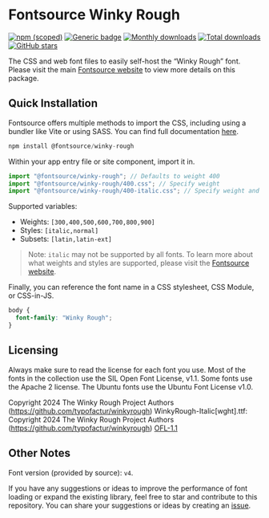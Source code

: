 # Fontsource Winky Rough

[![npm (scoped)](https://img.shields.io/npm/v/@fontsource/winky-rough?color=brightgreen)](https://www.npmjs.com/package/@fontsource/winky-rough) [![Generic badge](https://img.shields.io/badge/fontsource-passing-brightgreen)](https://github.com/fontsource/fontsource) [![Monthly downloads](https://badgen.net/npm/dm/@fontsource/winky-rough)](https://github.com/fontsource/fontsource) [![Total downloads](https://badgen.net/npm/dt/@fontsource/winky-rough)](https://github.com/fontsource/fontsource) [![GitHub stars](https://img.shields.io/github/stars/fontsource/fontsource.svg?style=social&label=Star)](https://github.com/fontsource/fontsource/stargazers)

The CSS and web font files to easily self-host the “Winky Rough” font. Please visit the main [Fontsource website](https://fontsource.org/fonts/winky-rough) to view more details on this package.

## Quick Installation

Fontsource offers multiple methods to import the CSS, including using a bundler like Vite or using SASS. You can find full documentation [here](https://fontsource.org/docs/getting-started/introduction).

```javascript
npm install @fontsource/winky-rough
```

Within your app entry file or site component, import it in.

```javascript
import "@fontsource/winky-rough"; // Defaults to weight 400
import "@fontsource/winky-rough/400.css"; // Specify weight
import "@fontsource/winky-rough/400-italic.css"; // Specify weight and style
```

Supported variables:
- Weights: `[300,400,500,600,700,800,900]`
- Styles: `[italic,normal]`
- Subsets: `[latin,latin-ext]`

> Note: `italic` may not be supported by all fonts. To learn more about what weights and styles are supported, please visit the [Fontsource website](https://fontsource.org/fonts/winky-rough).

Finally, you can reference the font name in a CSS stylesheet, CSS Module, or CSS-in-JS.

```css
body {
  font-family: "Winky Rough";
}
```

## Licensing
Always make sure to read the license for each font you use. Most of the fonts in the collection use the SIL Open Font License, v1.1. Some fonts use the Apache 2 license. The Ubuntu fonts use the Ubuntu Font License v1.0.

Copyright 2024 The Winky Rough Project Authors (https://github.com/typofactur/winkyrough) WinkyRough-Italic[wght].ttf: Copyright 2024 The Winky Rough Project Authors (https://github.com/typofactur/winkyrough)
[OFL-1.1](https://openfontlicense.org)

## Other Notes
Font version (provided by source): `v4`.

If you have any suggestions or ideas to improve the performance of font loading or expand the existing library, feel free to star and contribute to this repository. You can share your suggestions or ideas by creating an [issue](https://github.com/fontsource/fontsource/issues).
